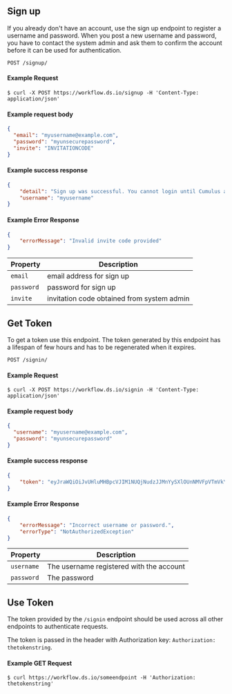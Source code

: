 ## Sign up

If you already don't have an account, use the sign up endpoint to register a username and password. When you post a new username and password, you have to contact the system admin and ask them to confirm the account before it can be used for authentication.

```endpoint
POST /signup/
```

#### Example Request

```curl
$ curl -X POST https://workflow.ds.io/signup -H 'Content-Type: application/json'
```

#### Example request body

```json
{
  "email": "myusername@example.com",
  "password": "myunsecurepassword",
  "invite": "INVITATIONCODE"
}
```

#### Example success response

```json
{
    "detail": "Sign up was successful. You cannot login until Cumulus administrator confirms the sign up.",
    "username": "myusername"
}
```

#### Example Error Response

```json
{
    "errorMessage": "Invalid invite code provided"
}
```

Property | Description
---|---
`email` | email address for sign up
`password` | password for sign up
`invite` | invitation code obtained from system admin

## Get Token

To get a token use this endpoint. The token generated by this endpoint has a lifespan of few hours and has to be regenerated when it expires.

```endpoint
POST /signin/
```

#### Example Request

```curl
$ curl -X POST https://workflow.ds.io/signin -H 'Content-Type: application/json'
```

#### Example request body

```json
{
  "username": "myusername@example.com",
  "password": "myunsecurepassword"
}
```

#### Example success response

```json
{
    "token": "eyJraWQiOiJvUHluMHBpcVJIM1NUQjNudzJJMnYySXlOUnNMVFpVTmVkYXlhQldJUkU0PSIsImFsZyI6IlJTMjU2In0.eyJzdWIiOiJhMzc2MDUyNC03Zjc3LTRhNGUtYTViMy0zYWRkODdhNGUwMjkiLCJhdWQiOiI0Y3FjbjMzsdfsfRtNDBlaHY5YWxkamRkdTZmYyIsImVtYWlsX3ZlcmlmaWVkIjpmYWxzZSwidG9rZW5fdXNlIjoiaWQiLCJhdXRoX3RpbWUiOjE0NzYxODg5OTAsImlzcyI6Imh0dHBzOlwvXC9jb2duaXRvLWlkcC51cy1lYXN0LTEuYW1hem9uYXdzLmNvbVwvdXMtZWFzdC0xXzRtNjBtSUJZWiIsImNvZ25pdG86dXNlcm5hbWUiOiJkZXZvcHMiLCJleHAiOjE0NzYxOTI1OTAsImlhdCI6MTQ3NjE4ODk5MCwiZW1haWwiOiJkZXZvcHNAZGV2ZWxvcG1lbnRzZWVkLm9yZyJ9.HpuW0DLJ9V5KC7tJoumH3vDWjGCAThCYJMoTobGUzCDA7XJcW_lW8kgfKWjCo_iVJRGP0C866KTmA8-CVHnvPPnDafCEPG0e9uM5tWpOGMifdtdxCsKMl8pxBQyQjK_bWx-CA_93hL50u5-bwslxcQOXTv4pSWZETtTRHpJbzlPZAtigvJ2o3x53ZTdQ-yfk-ciCd0RAhXZOGyIDhN5h8u_i4aH6wFe-9q1N-NWEV49APKD9k-TIGP3pvVdeGmWPfKfVz9WkMTOyAr-xq0aGBkGqE0kehFGJlqXdBXFSCxpSDFfICobyjEO5XlFJGirPhuvdOrVIiypOqKxNqVTtfQ"
}
```

#### Example Error Response

```json
{
    "errorMessage": "Incorrect username or password.",
    "errorType": "NotAuthorizedException"
}
```

Property | Description
---|---
`username` | The username registered with the account
`password` | The password

## Use Token

The token provided by the `/signin` endpoint should be used across all other endpoints to authenticate requests.

The token is passed in the header with Authorization key: `Authorization: thetokenstring`.

#### Example GET Request

```curl
$ curl https://workflow.ds.io/someendpoint -H 'Authorization: thetokenstring'
```
